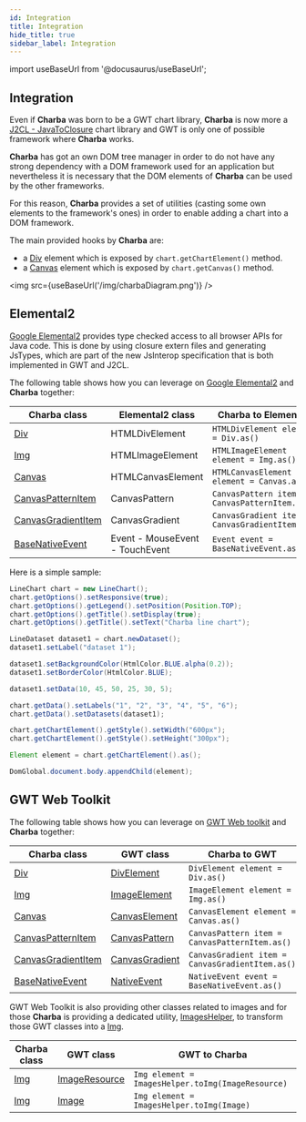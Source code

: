 ```yaml
---
id: Integration
title: Integration
hide_title: true
sidebar_label: Integration
---
```

import useBaseUrl from '@docusaurus/useBaseUrl';

## Integration

Even if **Charba** was born to be a GWT chart library, **Charba** is now more a [J2CL - JavaToClosure](https://github.com/google/j2cl) chart library and GWT is only one of possible framework where **Charba** works. 

**Charba** has got an own DOM tree manager in order to do not have any strong dependency with a DOM framework used for an application but nevertheless it is necessary that the DOM elements of **Charba** can be used by the other frameworks.

For this reason, **Charba** provides a set of utilities (casting some own elements to the framework's ones) in order to enable adding a chart into a DOM framework.

The main provided hooks by **Charba** are:

   * a [Div](http://www.pepstock.org/Charba/3.3/org/pepstock/charba/client/dom/elements/Div.html) element which is exposed by `chart.getChartElement()` method.
   * a [Canvas](http://www.pepstock.org/Charba/3.3/org/pepstock/charba/client/dom/elements/Canvas.html) element which is exposed by `chart.getCanvas()` method.

<img src={useBaseUrl('/img/charbaDiagram.png')} />

## Elemental2

[Google Elemental2](https://github.com/google/elemental2) provides type checked access to all browser APIs for Java code. This is done by using closure extern files and generating JsTypes, which are part of the new JsInterop specification that is both implemented in GWT and J2CL.

The following table shows how you can leverage on [Google Elemental2](https://github.com/google/elemental2) and **Charba** together:

| Charba class | Elemental2 class | Charba to Elemental2 | Elemental2 to Charba |
| ------------ | ---------------- | -------------------- | -------------------- | 
| [Div](http://www.pepstock.org/Charba/3.3/org/pepstock/charba/client/dom/elements/Div.html)| HTMLDivElement| `HTMLDivElement element = Div.as()` | `Div element = CastHelper.toDiv(HTMLDivElement)`|
| [Img](http://www.pepstock.org/Charba/3.3/org/pepstock/charba/client/dom/elements/Img.html)| HTMLImageElement| `HTMLImageElement element = Img.as()` | `Img element = CastHelper.toImg(HTMLImageElement)`|
| [Canvas](http://www.pepstock.org/Charba/3.3/org/pepstock/charba/client/dom/elements/Canvas.html)| HTMLCanvasElement| `HTMLCanvasElement element = Canvas.as()` | - |
| [CanvasPatternItem](http://www.pepstock.org/Charba/3.3/org/pepstock/charba/client/dom/elements/CanvasPatternItem.html)| CanvasPattern| `CanvasPattern item = CanvasPatternItem.as()` | `CanvasPatternItem item = CastHelper.toPattern(CanvasPattern)`|
| [CanvasGradientItem](http://www.pepstock.org/Charba/3.3/org/pepstock/charba/client/dom/elements/CanvasGradientItem.html)| CanvasGradient| `CanvasGradient item = CanvasGradientItem.as()` | `CanvasGradientItem item = CastHelper.toGradient(CanvasGradient)`|
| [BaseNativeEvent](http://www.pepstock.org/Charba/3.3/org/pepstock/charba/client/dom/BaseNativeEvent.html)| Event - MouseEvent - TouchEvent| `Event event = BaseNativeEvent.as()` | - |

Here is a simple sample:

```java
LineChart chart = new LineChart();
chart.getOptions().setResponsive(true);
chart.getOptions().getLegend().setPosition(Position.TOP);
chart.getOptions().getTitle().setDisplay(true);
chart.getOptions().getTitle().setText("Charba line chart");

LineDataset dataset1 = chart.newDataset();
dataset1.setLabel("dataset 1");

dataset1.setBackgroundColor(HtmlColor.BLUE.alpha(0.2));
dataset1.setBorderColor(HtmlColor.BLUE);

dataset1.setData(10, 45, 50, 25, 30, 5);

chart.getData().setLabels("1", "2", "3", "4", "5", "6");
chart.getData().setDatasets(dataset1);

chart.getChartElement().getStyle().setWidth("600px");
chart.getChartElement().getStyle().setHeight("300px");

Element element = chart.getChartElement().as();

DomGlobal.document.body.appendChild(element);
```

## GWT Web Toolkit

The following table shows how you can leverage on [GWT Web toolkit](http://www.gwtproject.org/) and **Charba** together:

| Charba class | GWT class | Charba to GWT | GWT to Charba |
| ------------ | --------- | ------------- | ------------- | 
| [Div](http://www.pepstock.org/Charba/3.3/org/pepstock/charba/client/dom/elements/Div.html)| [DivElement](http://www.gwtproject.org/javadoc/latest/com/google/gwt/dom/client/DivElement.html) | `DivElement element = Div.as()` | `Div element = CastHelper.toDiv(DivElement)`|
| [Img](http://www.pepstock.org/Charba/3.3/org/pepstock/charba/client/dom/elements/Img.html)| [ImageElement](http://www.gwtproject.org/javadoc/latest/com/google/gwt/dom/client/ImageElement.html) | `ImageElement element = Img.as()` | `Img element = CastHelper.toImg(ImageElement)`|
| [Canvas](http://www.pepstock.org/Charba/3.3/org/pepstock/charba/client/dom/elements/Canvas.html)| [CanvasElement](http://www.gwtproject.org/javadoc/latest/com/google/gwt/dom/client/CanvasElement.html) | `CanvasElement element = Canvas.as()` | - |
| [CanvasPatternItem](http://www.pepstock.org/Charba/3.3/org/pepstock/charba/client/dom/elements/CanvasPatternItem.html) | [CanvasPattern](http://www.gwtproject.org/javadoc/latest/com/google/gwt/canvas/dom/client/CanvasPattern.html) | `CanvasPattern item = CanvasPatternItem.as()` | `CanvasPatternItem item = CastHelper.toPattern(CanvasPattern)`|
| [CanvasGradientItem](http://www.pepstock.org/Charba/3.3/org/pepstock/charba/client/dom/elements/CanvasGradientItem.html) | [CanvasGradient](http://www.gwtproject.org/javadoc/latest/com/google/gwt/canvas/dom/client/CanvasGradient.html) | `CanvasGradient item = CanvasGradientItem.as()` | `CanvasGradientItem item = CastHelper.toGradient(CanvasGradient)`|
| [BaseNativeEvent](http://www.pepstock.org/Charba/3.3/org/pepstock/charba/client/dom/BaseNativeEvent.html)| [NativeEvent](http://www.gwtproject.org/javadoc/latest/com/google/gwt/dom/client/NativeEvent.html) | `NativeEvent event = BaseNativeEvent.as()` | - |

GWT Web Toolkit is also providing other classes related to images and for those **Charba** is providing a dedicated utility, [ImagesHelper](http://www.pepstock.org/Charba/3.3/org/pepstock/charba/client/gwt/ImagesHelper.html), to transform those GWT classes into a [Img](http://www.pepstock.org/Charba/3.3/org/pepstock/charba/client/dom/elements/Img.html).

| Charba class | GWT class | GWT to Charba |
| ------------ | --------- | ------------- | 
| [Img](http://www.pepstock.org/Charba/3.3/org/pepstock/charba/client/dom/elements/Img.html)| [ImageResource](http://www.gwtproject.org/javadoc/latest/com/google/gwt/resources/client/ImageResource.html) | `Img element = ImagesHelper.toImg(ImageResource)`|
| [Img](http://www.pepstock.org/Charba/3.3/org/pepstock/charba/client/dom/elements/Img.html)| [Image](http://www.gwtproject.org/javadoc/latest/com/google/gwt/user/client/ui/Image.html) | `Img element = ImagesHelper.toImg(Image)`|
